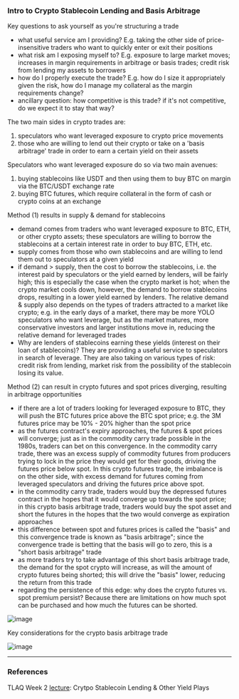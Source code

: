 ### Intro to Crypto Stablecoin Lending and Basis Arbitrage

Key questions to ask yourself as you're structuring a trade
- what useful service am I providing? E.g. taking the other side of price-insensitive traders who want to quickly enter or exit their positions
- what risk am I exposing myself to? E.g. exposure to large market moves; increases in margin requirements in arbitrage or basis trades; credit risk from lending my assets to borrowers
- how do I properly execute the trade? E.g. how do I size it appropriately given the risk, how do I manage my collateral as the margin requirements change?
- ancillary question: how competitive is this trade? if it's not competitive, do we expect it to stay that way?

The two main sides in crypto trades are:
1. speculators who want leveraged exposure to crypto price movements
2. those who are willing to lend out their crypto or take on a 'basis arbitrage' trade in order to earn a certain yield on their assets

Speculators who want leveraged exposure do so via two main avenues:
1. buying stablecoins like USDT and then using them to buy BTC on margin via the BTC/USDT exchange rate
2. buying BTC futures, which require collateral in the form of cash or crypto coins at an exchange

Method (1) results in supply & demand for stablecoins
- demand comes from traders who want leveraged exposure to BTC, ETH, or other crypto assets; these speculators are willing to borrow the stablecoins at a certain interest rate in order to buy BTC, ETH, etc.
- supply comes from those who own stablecoins and are willing to lend them out to speculators at a given yield
- if demand > supply, then the cost to borrow the stablecoins, i.e. the interest paid by speculators or the yield earned by lenders, will be fairly high; this is especially the case when the crypto market is hot; when the crypto market cools down, however, the demand to borrow stablecoins drops, resulting in a lower yield earned by lenders. The relative demand & supply also depends on the types of traders attracted to a market like crypto; e.g. in the early days of a market, there may be more YOLO speculators who want leverage, but as the market matures, more conservative investors and larger institutions move in, reducing the relative demand for leveraged trades
- Why are lenders of stablecoins earning these yields (interest on their loan of stablecoins)? They are providing a useful service to speculators in search of leverage. They are also taking on various types of risk: credit risk from lending, market risk from the possibility of the stablecoin losing its value.

Method (2) can result in crypto futures and spot prices diverging, resulting in arbitrage opportunities
- if there are a lot of traders looking for leveraged exposure to BTC, they will push the BTC futures price above the BTC spot price; e.g. the 3M futures price may be 10% - 20% higher than the spot price
- as the futures contract's expiry approaches, the futures & spot prices will converge; just as in the commodity carry trade possible in the 1980s, traders can bet on this convergence. In the commodity carry trade, there was an excess supply of commodity futures from producers trying to lock in the price they would get for their goods, driving the futures price below spot. In this crypto futures trade, the imbalance is on the other side, with excess demand for futures coming from leveraged speculators and driving the futures price above spot.
- in the commodity carry trade, traders would buy the depressed futures contract in the hopes that it would converge up towards the spot price; in this crypto basis arbitrage trade, traders would buy the spot asset and short the futures in the hopes that the two would converge as expiration approaches
- this difference between spot and futures prices is called the "basis" and this convergence trade is known as "basis arbitrage"; since the convergence trade is betting that the basis will go to zero, this is a "short basis arbitrage" trade
- as more traders try to take advantage of this short basis arbitrage trade, the demand for the spot crypto will increase, as will the amount of crypto futures being shorted; this will drive the "basis" lower, reducing the return from this trade
- regarding the persistence of this edge: why does the crypto futures vs. spot premium persist? Because there are limitations on how much spot can be purchased and how much the futures can be shorted.

![image](https://user-images.githubusercontent.com/1627180/173246935-4bd49524-6917-4af1-a59b-02a57102101c.png)

Key considerations for the crypto basis arbitrage trade

![image](https://user-images.githubusercontent.com/1627180/173248010-f5b9d2d7-5f11-4222-b150-a974f56ce832.png)

---

### References

TLAQ Week 2 [lecture](https://robotwealth.com/courses/trade-like-a-quant-bootcamp/lessons/2-stonkingly-obvious-high-probability-edges/topic/crypto-stablecoin-lending-and-other-yield-plays/): Crytpo Stablecoin Lending & Other Yield Plays
